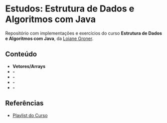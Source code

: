 # Estudos: Estrutura de Dados e Algoritmos com Java

Repositório com implementações e exercícios do curso **Estrutura de Dados e Algoritmos com Java**, da [Loiane Groner](https://www.youtube.com/@LoianeGroner).

## Conteúdo

- **Vetores/Arrays**
- **-**
- **-**
- **-**
- **-**


## Referências

- [Playlist do Curso](https://www.youtube.com/playlist?list=PLGxZ4Rq3BOBrgumpzz-l8kFMw2DLERdxi)

